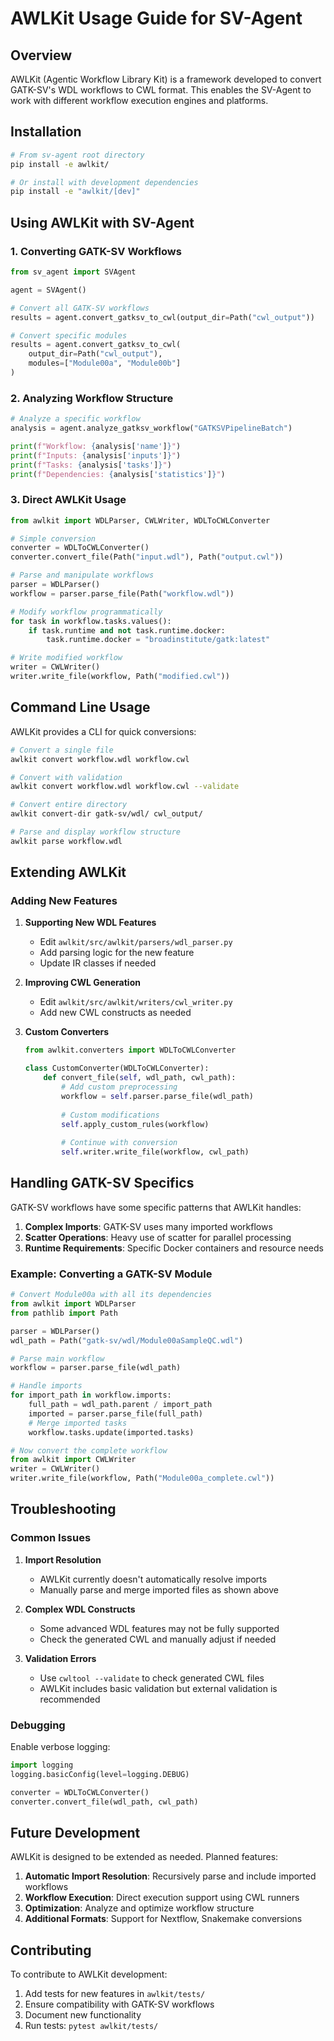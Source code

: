 # AWLKit Usage Guide for SV-Agent

## Overview

AWLKit (Agentic Workflow Library Kit) is a framework developed to convert GATK-SV's WDL workflows to CWL format. This enables the SV-Agent to work with different workflow execution engines and platforms.

## Installation

```bash
# From sv-agent root directory
pip install -e awlkit/

# Or install with development dependencies
pip install -e "awlkit/[dev]"
```

## Using AWLKit with SV-Agent

### 1. Converting GATK-SV Workflows

```python
from sv_agent import SVAgent

agent = SVAgent()

# Convert all GATK-SV workflows
results = agent.convert_gatksv_to_cwl(output_dir=Path("cwl_output"))

# Convert specific modules
results = agent.convert_gatksv_to_cwl(
    output_dir=Path("cwl_output"),
    modules=["Module00a", "Module00b"]
)
```

### 2. Analyzing Workflow Structure

```python
# Analyze a specific workflow
analysis = agent.analyze_gatksv_workflow("GATKSVPipelineBatch")

print(f"Workflow: {analysis['name']}")
print(f"Inputs: {analysis['inputs']}")
print(f"Tasks: {analysis['tasks']}")
print(f"Dependencies: {analysis['statistics']}")
```

### 3. Direct AWLKit Usage

```python
from awlkit import WDLParser, CWLWriter, WDLToCWLConverter

# Simple conversion
converter = WDLToCWLConverter()
converter.convert_file(Path("input.wdl"), Path("output.cwl"))

# Parse and manipulate workflows
parser = WDLParser()
workflow = parser.parse_file(Path("workflow.wdl"))

# Modify workflow programmatically
for task in workflow.tasks.values():
    if task.runtime and not task.runtime.docker:
        task.runtime.docker = "broadinstitute/gatk:latest"

# Write modified workflow
writer = CWLWriter()
writer.write_file(workflow, Path("modified.cwl"))
```

## Command Line Usage

AWLKit provides a CLI for quick conversions:

```bash
# Convert a single file
awlkit convert workflow.wdl workflow.cwl

# Convert with validation
awlkit convert workflow.wdl workflow.cwl --validate

# Convert entire directory
awlkit convert-dir gatk-sv/wdl/ cwl_output/

# Parse and display workflow structure
awlkit parse workflow.wdl
```

## Extending AWLKit

### Adding New Features

1. **Supporting New WDL Features**
   - Edit `awlkit/src/awlkit/parsers/wdl_parser.py`
   - Add parsing logic for the new feature
   - Update IR classes if needed

2. **Improving CWL Generation**
   - Edit `awlkit/src/awlkit/writers/cwl_writer.py`
   - Add new CWL constructs as needed

3. **Custom Converters**
   ```python
   from awlkit.converters import WDLToCWLConverter
   
   class CustomConverter(WDLToCWLConverter):
       def convert_file(self, wdl_path, cwl_path):
           # Add custom preprocessing
           workflow = self.parser.parse_file(wdl_path)
           
           # Custom modifications
           self.apply_custom_rules(workflow)
           
           # Continue with conversion
           self.writer.write_file(workflow, cwl_path)
   ```

## Handling GATK-SV Specifics

GATK-SV workflows have some specific patterns that AWLKit handles:

1. **Complex Imports**: GATK-SV uses many imported workflows
2. **Scatter Operations**: Heavy use of scatter for parallel processing
3. **Runtime Requirements**: Specific Docker containers and resource needs

### Example: Converting a GATK-SV Module

```python
# Convert Module00a with all its dependencies
from awlkit import WDLParser
from pathlib import Path

parser = WDLParser()
wdl_path = Path("gatk-sv/wdl/Module00aSampleQC.wdl")

# Parse main workflow
workflow = parser.parse_file(wdl_path)

# Handle imports
for import_path in workflow.imports:
    full_path = wdl_path.parent / import_path
    imported = parser.parse_file(full_path)
    # Merge imported tasks
    workflow.tasks.update(imported.tasks)

# Now convert the complete workflow
from awlkit import CWLWriter
writer = CWLWriter()
writer.write_file(workflow, Path("Module00a_complete.cwl"))
```

## Troubleshooting

### Common Issues

1. **Import Resolution**
   - AWLKit currently doesn't automatically resolve imports
   - Manually parse and merge imported files as shown above

2. **Complex WDL Constructs**
   - Some advanced WDL features may not be fully supported
   - Check the generated CWL and manually adjust if needed

3. **Validation Errors**
   - Use `cwltool --validate` to check generated CWL files
   - AWLKit includes basic validation but external validation is recommended

### Debugging

Enable verbose logging:
```python
import logging
logging.basicConfig(level=logging.DEBUG)

converter = WDLToCWLConverter()
converter.convert_file(wdl_path, cwl_path)
```

## Future Development

AWLKit is designed to be extended as needed. Planned features:

1. **Automatic Import Resolution**: Recursively parse and include imported workflows
2. **Workflow Execution**: Direct execution support using CWL runners
3. **Optimization**: Analyze and optimize workflow structure
4. **Additional Formats**: Support for Nextflow, Snakemake conversions

## Contributing

To contribute to AWLKit development:

1. Add tests for new features in `awlkit/tests/`
2. Ensure compatibility with GATK-SV workflows
3. Document new functionality
4. Run tests: `pytest awlkit/tests/`